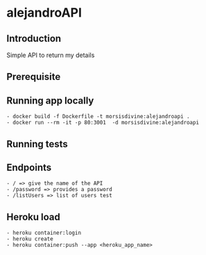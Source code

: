 # alejandroAPI

## Introduction
Simple API to return my details

## Prerequisite


## Running app locally

    - docker build -f Dockerfile -t morsisdivine:alejandroapi .
    - docker run --rm -it -p 80:3001  -d morsisdivine:alejandroapi

## Running tests


## Endpoints

    - / => give the name of the API
    - /password => provides a password
    - /listUsers => list of users test

## Heroku load

    - heroku container:login
    - heroku create
    - heroku container:push --app <heroku_app_name>